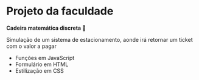 # Projeto da faculdade
<strong> Cadeira matemática discreta </strong> 🚀

Simulação de um sistema de estacionamento, aonde irá retornar um ticket com o valor a pagar

<ul>
 <li>Funções em JavaScript</li>
 <li>Formulário em HTML</li>
 <li>Estilização em CSS</li>
</ul>
